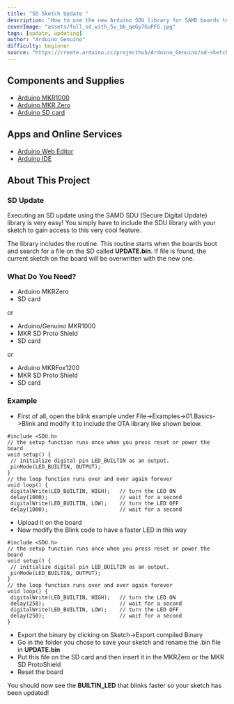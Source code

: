 ```yaml
---
title: "SD Sketch Update "
description: "How to use the new Arduino SDU library for SAMD boards to update the sketch on your board, putting it on an SD!"
coverImage: "assets/full_sd_with_5v_bb_qeGy7GuPFG.jpg"
tags: [update, updating]
author: "Arduino_Genuino"
difficulty: beginner
source: "https://create.arduino.cc/projecthub/Arduino_Genuino/sd-sketch-update-534404"
---
```


## Components and Supplies

- [Arduino MKR1000](https://store.arduino.cc/arduino-mkr1000)
- [Arduino MKR Zero](https://store.arduino.cc/arduino-mkrzero-with-headers)
- [Arduino SD card](https://store.arduino.cc/product/X000009)

## Apps and Online Services

- [Arduino Web Editor](https://create.arduino.cc/editor)
- [Arduino IDE](https://www.arduino.cc/en/main/software)

## About This Project

### SD Update

Executing an SD update using the SAMD SDU (Secure Digital Update) library is very easy! You simply have to include the SDU library with your sketch to gain access to this very cool feature.

The library includes the routine. This routine starts when the boards boot and search for a file on the SD called **UPDATE.bin**. If file is found, the current sketch on the board will be overwritten with the new one.

### What Do You Need?

* Arduino MKRZero
* SD card

or

* Arduino/Genuino MKR1000
* MKR SD Proto Shield
* SD card

or

* Arduino MKRFox1200
* MKR SD Proto Shield
* SD card

### Example

* First of all, open the blink example under File->Examples->01.Basics->Blink and modify it to include the OTA library like shown below.

```arduino
#include <SDU.h>
// the setup function runs once when you press reset or power the board
void setup() {
 // initialize digital pin LED_BUILTIN as an output.
 pinMode(LED_BUILTIN, OUTPUT);
}
// the loop function runs over and over again forever
void loop() {
 digitalWrite(LED_BUILTIN, HIGH);   // turn the LED ON
 delay(1000);                       // wait for a second
 digitalWrite(LED_BUILTIN, LOW);    // turn the LED OFF
 delay(1000);                       // wait for a second
```

* Upload it on the board
* Now modify the Blink code to have a faster LED in this way

```arduino
#include <SDU.h>
// the setup function runs once when you press reset or power the board
void setup() {
 // initialize digital pin LED_BUILTIN as an output.
 pinMode(LED_BUILTIN, OUTPUT);
}
// the loop function runs over and over again forever
void loop() {
 digitalWrite(LED_BUILTIN, HIGH);   // turn the LED ON
 delay(250);                        // wait for a second
 digitalWrite(LED_BUILTIN, LOW);    // turn the LED OFF
 delay(250);                        // wait for a second
}
```

* Export the binary by clicking on Sketch->Export compiled Binary
* Go in the folder you chose to save your sketch and rename the .bin file in **UPDATE.bin**
* Put this file on the SD card and then insert it in the MKRZero or the MKR SD ProtoShield
* Reset the board

You should now see the **BUILTIN\_LED** that blinks faster so your sketch has been updated!